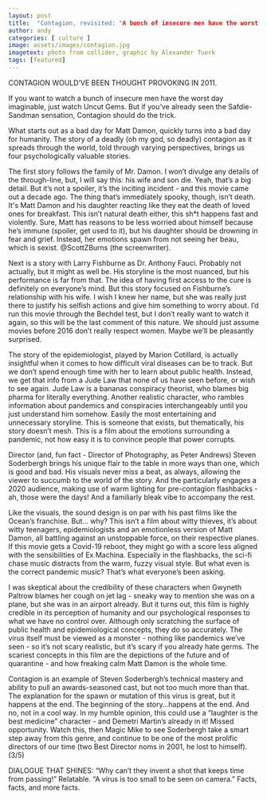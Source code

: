 ```yaml
---
layout: post
title:  "Contagion, revisited: "A bunch of insecure men have the worst day imaginable""
author: andy
categories: [ culture ]
image: assets/images/contagion.jpg
imagetext: photo from collider, graphic by Alexander Tuerk
tags: [featured]
---
```

CONTAGION WOULD’VE BEEN THOUGHT PROVOKING IN 2011.

If you want to watch a bunch of insecure men have the worst day imaginable, just watch Uncut Gems. But if you’ve already seen the Safdie-Sandman sensation, Contagion should do the trick. 

What starts out as a bad day for Matt Damon, quickly turns into a bad day for humanity. The story of a deadly (oh my god, so deadly) contagion as it spreads through the world, told through varying perspectives, brings us four psychologically valuable stories.

The first story follows the family of Mr. Damon. I won’t divulge any details of the through-line, but, I will say this: his wife and son die. Yeah, that’s a big detail. But it’s not a spoiler, it’s the inciting incident - and this movie came out a decade ago. The thing that’s immediately spooky, though, isn’t death. It's Matt Damon and his daughter reacting like they eat the death of loved ones for breakfast. This isn’t natural death either, this sh*t happens fast and violently. Sure, Matt has reasons to be less worried about himself because he’s immune (spoiler, get used to it), but his daughter should be drowning in fear and grief. Instead, her emotions spawn from not seeing her beau, which is sexist. @ScottZBurns (the screenwriter).

Next is a story with Larry Fishburne as Dr. Anthony Fauci. Probably not actually, but it might as well be. His storyline is the most nuanced, but his performance is far from that. The idea of having first access to the cure is definitely on everyone’s mind. But this story focused on Fishburne’s relationship with his wife. I wish I knew her name, but she was really just there to justify his selfish actions and give him something to worry about. I’d run this movie through the Bechdel test, but I don’t really want to watch it again, so this will be the last comment of this nature. We should just assume movies before 2016 don’t really respect women. Maybe we’ll be pleasantly surprised. 

The story of the epidemiologist, played by Marion Cotillard, is actually insightful when it comes to how difficult viral diseases can be to track. But we don’t spend enough time with her to learn about public health. Instead, we get that info from a Jude Law that none of us have seen before, or wish to see again. Jude Law is a bananas conspiracy theorist, who blames big pharma for literally everything. Another realistic character, who rambles information about pandemics and conspiracies interchangeably until you just understand him somehow. Easily the most entertaining and unnecessary storyline. This is someone that exists, but thematically, his story doesn’t mesh. This is a film about the emotions surrounding a pandemic, not how easy it is to convince people that power corrupts.

Director (and, fun fact - Director of Photography, as Peter Andrews) Steven Soderbergh brings his unique flair to the table in more ways than one, which is good and bad. His visuals never miss a beat, as always, allowing the viewer to succumb to the world of the story. And the particularly engages a 2020 audience, making use of warm lighting for pre-contagion flashbacks - ah, those were the days! And a familiarly bleak vibe to accompany the rest.

Like the visuals, the sound design is on par with his past films like the Ocean’s franchise. But… why? This isn’t a film about witty thieves, it’s about witty teenagers, epidemiologists and an emotionless version of Matt Damon, all battling against an unstoppable force, on their respective planes. If this movie gets a Covid-19 reboot, they might go with a score less aligned with the sensibilities of Ex Machina. Especially in the flashbacks, the sci-fi chase music distracts from the warm, fuzzy visual style. But what even is the correct pandemic music? That’s what everyone’s been asking. 

I was skeptical about the credibility of these characters when Gwyneth Paltrow blames her cough on jet lag - sneaky way to mention she was on a plane, but she was in an airport already. But it turns out, this film is highly credible in its perception of humanity and our psychological responses to what we have no control over. Although only scratching the surface of public health and epidemiological concepts, they do so accurately. The virus itself must be viewed as a monster - nothing like pandemics we’ve seen - so it’s not scary realistic, but it’s scary if you already hate germs. The scariest concepts in this film are the depictions of the future and of quarantine - and how freaking calm Matt Damon is the whole time. 

Contagion is an example of Steven Soderbergh’s technical mastery and ability to pull an awards-seasoned cast, but not too much more than that. The explanation for the spawn or mutation of this virus is great, but it happens at the end. The beginning of the story…happens at the end. And no, not in a cool way. In my humble opinion, this could use a “laughter is the best medicine” character - and Demetri Martin’s already in it! Missed opportunity. Watch this, then Magic Mike to see Soderbergh take a smart step away from this genre, and continue to be one of the most prolific directors of our time (two Best Director noms in 2001, he lost to himself). (3/5)

DIALOGUE THAT SHINES:
“Why can’t they invent a shot that keeps time from passing!” Relatable.
“A virus is too small to be seen on camera.” Facts, facts, and more facts.
